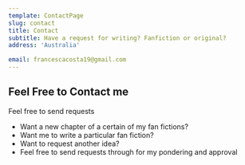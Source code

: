 ```yaml
---
template: ContactPage
slug: contact
title: Contact
subtitle: Have a request for writing? Fanfiction or original?
address: 'Australia'

email: francescacosta19@gmail.com
---
```


## Feel Free to Contact me

Feel free to send requests

- Want a new chapter of a certain of my fan fictions?
- Want me to write a particular fan fiction?
- Want to request another idea?
- Feel free to send requests through for my pondering and approval
